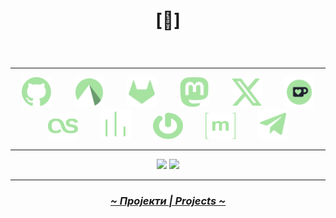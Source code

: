 # <p align="center">[🔻]</p>
<br>

---

<p align="center">
  <a href="https://github.com/crnobog69" target="_blank"><img src="assets/github.svg" alt="Github" style="width: 3rem; height: 3rem; margin: 0 1rem;"></a>
  <a href="https://codeberg.org/crnobog" target="_blank"><img src="assets/codeberg.svg" alt="Codeberg" style="width: 3rem; height: 3rem; margin: 0 1rem;"></a>
  <a href="https://gitlab.com/crnobog" target="_blank"><img src="assets/gitlab.svg" alt="GitLab" style="width: 3rem; height: 3rem; margin: 0 1rem;"></a>
  <a href="https://mastodon.social/@prepungrad" target="_blank"><img src="assets/mastodon.svg" alt="Mastodon" style="width: 3rem; height: 3rem; margin: 0 1rem;"></a>
  <a href="https://x.com/prepungrad" target="_blank"><img src="assets/x.svg" alt="X" style="width: 3rem; height: 3rem; margin: 0 1rem;"></a>
  <a href="https://ko-fi.com/crnobog" target="_blank"><img src="assets/kofii.svg" alt="Ko-fi" style="width: 3rem; height: 3rem; margin: 0 1rem;"></a>
  <a href="https://www.last.fm/user/prepungrad" target="_blank"><img src="assets/lastfm.svg" alt="Last-FM" style="width: 3rem; height: 3em; margin: 0 1rem;"></a>
  <a href="https://stats.fm/prepungrad" target="_blank"><img src="assets/stats-fm.svg" alt="Stats-FM" style="width: 3rem; height: 3rem; margin: 0 1rem;"></a>
  <a href="https://gravatar.com/crnobog69" target="_blank"><img src="assets/gravatar.svg" alt="Gravatar" style="width: 3rem; height: 3em; margin: 0 1rem;"></a>
  <a href="https://matrix.to/#/@krematorijum:matrix.org" target="_blank"><img src="assets/matrix.svg" alt="Matrix" style="width: 3rem; height: 3em; margin: 0 1rem;"></a>
       <a href="https://t.me/szp69" target="_blank"><img src="assets/t-me.svg" alt="Telegram" style="width: 3rem; height: 3rem; margin: 0 1rem;"></a>
  </p>


---

<p align="center">
  <img src="https://github-readme-stats.vercel.app/api?username=crnobog69&show_icons=true&theme=dark" width="45%" />
  <img src="https://github-readme-stats.vercel.app/api/top-langs/?username=crnobog69&layout=compact&theme=dark" width="45%" />
</p>


---

### <p align="center"><a href="https://github.com/crnobog69?tab=repositories"><i>~ Пројекти | Projects ~</i></a></p>

